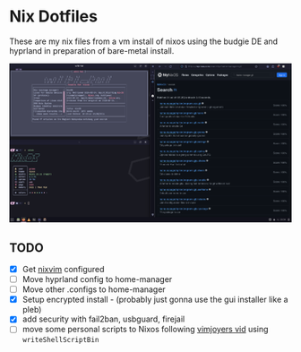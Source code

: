 # Nix Dotfiles

These are my nix files from a vm install of nixos using the budgie DE and hyprland in preparation of bare-metal install.

![screenshot of budgie desktop](./assets/1716420862.png)

## TODO

- [x] Get [nixvim](https://github.com/nix-community/nixvim) configured
- [ ] Move hyprland config to home-manager
- [ ] Move other .configs to home-manager
- [x] Setup encrypted install - (probably just gonna use the gui installer like a pleb)
- [x] add security with fail2ban, usbguard, firejail
- [ ] move some personal scripts to Nixos following [vimjoyers vid](https://www.youtube.com/watch?v=diIh0P12arA) using `writeShellScriptBin`
